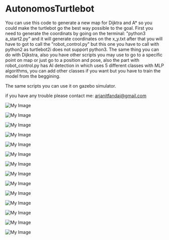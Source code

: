 # AutonomosTurtlebot



You can use this code to generate a new map for Dijktra and A* so you could make the turtlebot go the best way possible to the goal. First you need to generate the coordinats by going on the terminal: "python3 a_start2.py" and it will generate coordinates on the x_y.txt after that you will have to got to call the "robot_control.py" but this one you have to call with python2 as turtlebot2i does not support python3.
The same thing you can do with Dijkstra, also you have other scripts you may use to go to a specific point on map or just go to a position and pose, also the part with robot_control.py has AI detection in which uses 5 different classes with MLP algorithms, you can add other classes if you want but you have to train the model from the beggining.

The same scripts you can use it on gazebo simulator.

if you have any trouble please contact me: arjanitfandaj@gmail.com


![My Image](Turtlebot_navigation/photos_turtlebot/1.png)


![My Image](Turtlebot_navigation/photos_turtlebot/2.png)


![My Image](Turtlebot_navigation/photos_turtlebot/3.png)


![My Image](Turtlebot_navigation/photos_turtlebot/4.png)


![My Image](Turtlebot_navigation/photos_turtlebot/5.png)


![My Image](Turtlebot_navigation/photos_turtlebot/6.png)


![My Image](Turtlebot_navigation/photos_turtlebot/7.png)


![My Image](Turtlebot_navigation/photos_turtlebot/8.png)


![My Image](Turtlebot_navigation/photos_turtlebot/9.png)


![My Image](Turtlebot_navigation/photos_turtlebot/10.png)


![My Image](Turtlebot_navigation/photos_turtlebot/11.png)


![My Image](Turtlebot_navigation/photos_turtlebot/12.png)


![My Image](Turtlebot_navigation/photos_turtlebot/13.png)


![My Image](Turtlebot_navigation/photos_turtlebot/14.png)
